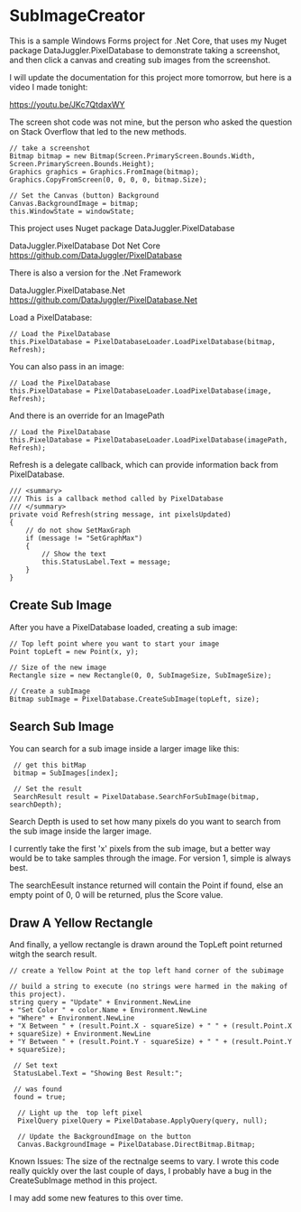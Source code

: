 # SubImageCreator
This is a sample Windows Forms project for .Net Core, that uses my Nuget package DataJuggler.PixelDatabase to demonstrate taking a screenshot, and then click a canvas 
and creating sub images from the screenshot. 

I will update the documentation for this project more tomorrow, but here is a video I made tonight:

https://youtu.be/JKc7QtdaxWY

The screen shot code was not mine, but the person who asked the question on Stack Overflow that led to the new methods.

    // take a screenshot
    Bitmap bitmap = new Bitmap(Screen.PrimaryScreen.Bounds.Width, Screen.PrimaryScreen.Bounds.Height);
    Graphics graphics = Graphics.FromImage(bitmap);
    Graphics.CopyFromScreen(0, 0, 0, 0, bitmap.Size);
                
    // Set the Canvas (button) Background
    Canvas.BackgroundImage = bitmap;
    this.WindowState = windowState;
    
This project uses Nuget package DataJuggler.PixelDatabase

DataJuggler.PixelDatabase    Dot Net Core
https://github.com/DataJuggler/PixelDatabase

There is also a version for the .Net Framework

DataJuggler.PixelDatabase.Net
https://github.com/DataJuggler/PixelDatabase.Net

Load a PixelDatabase:

    // Load the PixelDatabase
    this.PixelDatabase = PixelDatabaseLoader.LoadPixelDatabase(bitmap, Refresh);
    
You can also pass in an image:

    // Load the PixelDatabase
    this.PixelDatabase = PixelDatabaseLoader.LoadPixelDatabase(image, Refresh);
    
And there is an override for an ImagePath

    // Load the PixelDatabase
    this.PixelDatabase = PixelDatabaseLoader.LoadPixelDatabase(imagePath, Refresh);
    
Refresh is a delegate callback, which can provide information back from PixelDatabase. 

    /// <summary>
    /// This is a callback method called by PixelDatabase
    /// </summary>
    private void Refresh(string message, int pixelsUpdated)
    {
        // do not show SetMaxGraph
        if (message != "SetGraphMax")
        {
            // Show the text
            this.StatusLabel.Text = message;
        }
    }
    
## Create Sub Image ##
After you have a PixelDatabase loaded, creating a sub image:

    // Top left point where you want to start your image
    Point topLeft = new Point(x, y);
                        
    // Size of the new image
    Rectangle size = new Rectangle(0, 0, SubImageSize, SubImageSize);
                        
    // Create a subImage
    Bitmap subImage = PixelDatabase.CreateSubImage(topLeft, size);
    
## Search Sub Image ##
You can search for a sub image inside a larger image like this:

     // get this bitMap
     bitmap = SubImages[index];

     // Set the result
     SearchResult result = PixelDatabase.SearchForSubImage(bitmap, searchDepth);
     
Search Depth is used to set how many pixels do you want to search from the sub image inside the larger image.
 
I currently take the first 'x' pixels from the sub image, but a better way would be to take samples through the image. 
For version 1, simple is always best.
 
The searchEesult instance returned will contain the Point if found, else an empty point of 0, 0 will be returned, plus the Score value.
 
## Draw A Yellow Rectangle ##
And finally, a yellow rectangle is drawn around the TopLeft point returned witgh the search result.
 
    // create a Yellow Point at the top left hand corner of the subimage

    // build a string to execute (no strings were harmed in the making of this project).
    string query = "Update" + Environment.NewLine 
    + "Set Color " + color.Name + Environment.NewLine
    + "Where" + Environment.NewLine
    + "X Between " + (result.Point.X - squareSize) + " " + (result.Point.X + squareSize) + Environment.NewLine
    + "Y Between " + (result.Point.Y - squareSize) + " " + (result.Point.Y + squareSize);

     // Set text
     StatusLabel.Text = "Showing Best Result:";

     // was found
     found = true;
                            
      // Light up the  top left pixel
      PixelQuery pixelQuery = PixelDatabase.ApplyQuery(query, null);

      // Update the BackgroundImage on the button
      Canvas.BackgroundImage = PixelDatabase.DirectBitmap.Bitmap;
 

Known Issues:
The size of the rectnalge seems to vary. I wrote this code really quickly over the last couple of days, I probably have a bug in the CreateSubImage method in this project.

I may add some new features to this over time.

    




